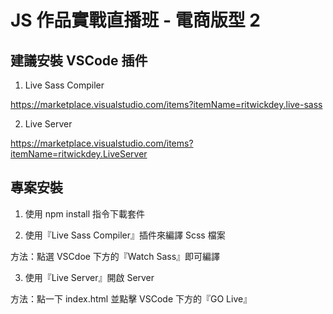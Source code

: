 # JS 作品實戰直播班 - 電商版型 2

## 建議安裝 VSCode 插件
1. Live Sass Compiler

https://marketplace.visualstudio.com/items?itemName=ritwickdey.live-sass

2. Live Server

https://marketplace.visualstudio.com/items?itemName=ritwickdey.LiveServer

## 專案安裝
1. 使用 npm install 指令下載套件

2. 使用『Live Sass Compiler』插件來編譯 Scss 檔案

方法：點選 VSCdoe 下方的『Watch Sass』即可編譯

3. 使用『Live Server』開啟 Server

方法：點一下 index.html 並點擊 VSCode 下方的『GO Live』